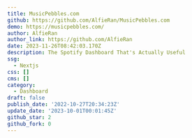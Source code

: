 ```yaml
---
title: MusicPebbles.com
github: https://github.com/AlfieRan/MusicPebbles.com
demo: https://musicpebbles.com/
author: AlfieRan
author_link: https://github.com/AlfieRan
date: 2023-11-26T08:42:03.170Z
description: The Spotify Dashboard That's Actually Useful
ssg:
  - Nextjs
css: []
cms: []
category:
  - Dashboard
draft: false
publish_date: '2022-10-27T20:34:23Z'
update_date: '2023-10-01T00:01:45Z'
github_star: 2
github_fork: 0
---
```


